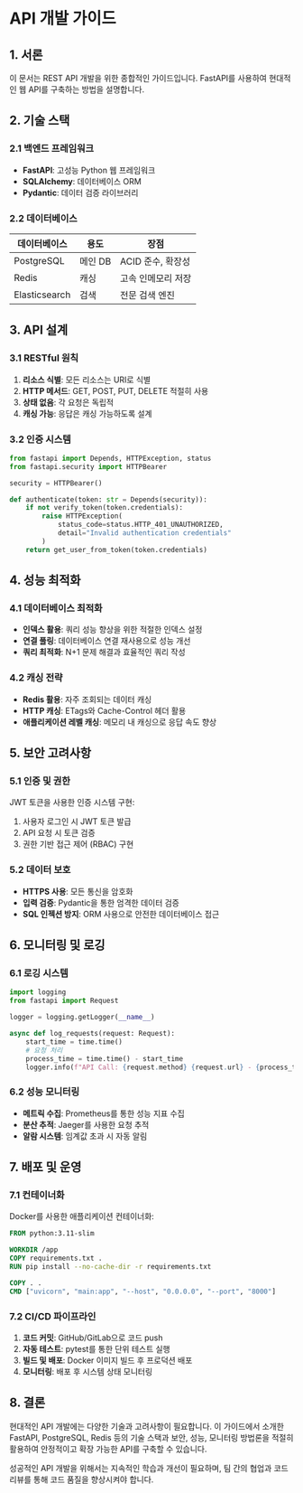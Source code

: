 # API 개발 가이드

## 1. 서론

이 문서는 REST API 개발을 위한 종합적인 가이드입니다. FastAPI를 사용하여 현대적인 웹 API를 구축하는 방법을 설명합니다.

## 2. 기술 스택

### 2.1 백엔드 프레임워크

- **FastAPI**: 고성능 Python 웹 프레임워크
- **SQLAlchemy**: 데이터베이스 ORM
- **Pydantic**: 데이터 검증 라이브러리

### 2.2 데이터베이스

| 데이터베이스 | 용도 | 장점 |
|-------------|------|------|
| PostgreSQL  | 메인 DB | ACID 준수, 확장성 |
| Redis       | 캐싱 | 고속 인메모리 저장 |
| Elasticsearch | 검색 | 전문 검색 엔진 |

## 3. API 설계

### 3.1 RESTful 원칙

1. **리소스 식별**: 모든 리소스는 URI로 식별
2. **HTTP 메서드**: GET, POST, PUT, DELETE 적절히 사용
3. **상태 없음**: 각 요청은 독립적
4. **캐싱 가능**: 응답은 캐싱 가능하도록 설계

### 3.2 인증 시스템

```python
from fastapi import Depends, HTTPException, status
from fastapi.security import HTTPBearer

security = HTTPBearer()

def authenticate(token: str = Depends(security)):
    if not verify_token(token.credentials):
        raise HTTPException(
            status_code=status.HTTP_401_UNAUTHORIZED,
            detail="Invalid authentication credentials"
        )
    return get_user_from_token(token.credentials)
```

## 4. 성능 최적화

### 4.1 데이터베이스 최적화

- **인덱스 활용**: 쿼리 성능 향상을 위한 적절한 인덱스 설정
- **연결 풀링**: 데이터베이스 연결 재사용으로 성능 개선
- **쿼리 최적화**: N+1 문제 해결과 효율적인 쿼리 작성

### 4.2 캐싱 전략

- **Redis 활용**: 자주 조회되는 데이터 캐싱
- **HTTP 캐싱**: ETags와 Cache-Control 헤더 활용
- **애플리케이션 레벨 캐싱**: 메모리 내 캐싱으로 응답 속도 향상

## 5. 보안 고려사항

### 5.1 인증 및 권한

JWT 토큰을 사용한 인증 시스템 구현:

1. 사용자 로그인 시 JWT 토큰 발급
2. API 요청 시 토큰 검증
3. 권한 기반 접근 제어 (RBAC) 구현

### 5.2 데이터 보호

- **HTTPS 사용**: 모든 통신을 암호화
- **입력 검증**: Pydantic을 통한 엄격한 데이터 검증
- **SQL 인젝션 방지**: ORM 사용으로 안전한 데이터베이스 접근

## 6. 모니터링 및 로깅

### 6.1 로깅 시스템

```python
import logging
from fastapi import Request

logger = logging.getLogger(__name__)

async def log_requests(request: Request):
    start_time = time.time()
    # 요청 처리
    process_time = time.time() - start_time
    logger.info(f"API Call: {request.method} {request.url} - {process_time:.3f}s")
```

### 6.2 성능 모니터링

- **메트릭 수집**: Prometheus를 통한 성능 지표 수집
- **분산 추적**: Jaeger를 사용한 요청 추적
- **알람 시스템**: 임계값 초과 시 자동 알림

## 7. 배포 및 운영

### 7.1 컨테이너화

Docker를 사용한 애플리케이션 컨테이너화:

```dockerfile
FROM python:3.11-slim

WORKDIR /app
COPY requirements.txt .
RUN pip install --no-cache-dir -r requirements.txt

COPY . .
CMD ["uvicorn", "main:app", "--host", "0.0.0.0", "--port", "8000"]
```

### 7.2 CI/CD 파이프라인

1. **코드 커밋**: GitHub/GitLab으로 코드 push
2. **자동 테스트**: pytest를 통한 단위 테스트 실행
3. **빌드 및 배포**: Docker 이미지 빌드 후 프로덕션 배포
4. **모니터링**: 배포 후 시스템 상태 모니터링

## 8. 결론

현대적인 API 개발에는 다양한 기술과 고려사항이 필요합니다. 이 가이드에서 소개한 FastAPI, PostgreSQL, Redis 등의 기술 스택과 보안, 성능, 모니터링 방법론을 적절히 활용하여 안정적이고 확장 가능한 API를 구축할 수 있습니다.

성공적인 API 개발을 위해서는 지속적인 학습과 개선이 필요하며, 팀 간의 협업과 코드 리뷰를 통해 코드 품질을 향상시켜야 합니다.
